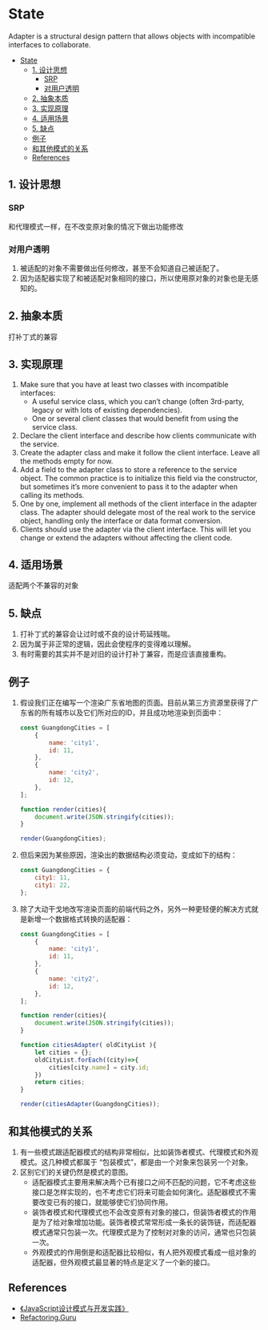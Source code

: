 # State

Adapter is a structural design pattern that allows objects with incompatible interfaces to collaborate.


<!-- TOC -->

- [State](#state)
    - [1. 设计思想](#1-设计思想)
        - [SRP](#srp)
        - [对用户透明](#对用户透明)
    - [2. 抽象本质](#2-抽象本质)
    - [3. 实现原理](#3-实现原理)
    - [4. 适用场景](#4-适用场景)
    - [5. 缺点](#5-缺点)
    - [例子](#例子)
    - [和其他模式的关系](#和其他模式的关系)
    - [References](#references)

<!-- /TOC -->


## 1. 设计思想
### SRP
和代理模式一样，在不改变原对象的情况下做出功能修改

### 对用户透明
1. 被适配的对象不需要做出任何修改，甚至不会知道自己被适配了。
2. 因为适配器实现了和被适配对象相同的接口，所以使用原对象的对象也是无感知的。


## 2. 抽象本质
打补丁式的兼容


## 3. 实现原理
1. Make sure that you have at least two classes with incompatible interfaces:
    * A useful service class, which you can’t change (often 3rd-party, legacy or with lots of existing dependencies).
    * One or several client classes that would benefit from using the service class.
2. Declare the client interface and describe how clients communicate with the service.
3. Create the adapter class and make it follow the client interface. Leave all the methods empty for now.
4. Add a field to the adapter class to store a reference to the service object. The common practice is to initialize this field via the constructor, but sometimes it’s more convenient to pass it to the adapter when calling its methods.
5. One by one, implement all methods of the client interface in the adapter class. The adapter should delegate most of the real work to the service object, handling only the interface or data format conversion.
6. Clients should use the adapter via the client interface. This will let you change or extend the adapters without affecting the client code.


## 4. 适用场景
适配两个不兼容的对象


## 5. 缺点
1. 打补丁式的兼容会让过时或不良的设计苟延残喘。
2. 因为属于非正常的逻辑，因此会使程序的变得难以理解。
3. 有时需要的其实并不是对旧的设计打补丁兼容，而是应该直接重构。


## 例子
1. 假设我们正在编写一个渲染广东省地图的页面。目前从第三方资源里获得了广东省的所有城市以及它们所对应的ID，并且成功地渲染到页面中：
    ```js
    const GuangdongCities = [
        {
            name: 'city1',
            id: 11,
        },
        {
            name: 'city2',
            id: 12,
        },
    ];

    function render(cities){
        document.write(JSON.stringify(cities));
    }

    render(GuangdongCities);
    ```
2. 但后来因为某些原因，渲染出的数据结构必须变动，变成如下的结构：
    ```js
    const GuangdongCities = {
        city1: 11,
        city1: 22,
    };
    ```
3. 除了大动干戈地改写渲染页面的前端代码之外，另外一种更轻便的解决方式就是新增一个数据格式转换的适配器：
    ```js
    const GuangdongCities = [
        {
            name: 'city1',
            id: 11,
        },
        {
            name: 'city2',
            id: 12,
        },
    ];

    function render(cities){
        document.write(JSON.stringify(cities));
    }

    function citiesAdapter( oldCityList ){
        let cities = {};
        oldCityList.forEach((city)=>{
            cities[city.name] = city.id;
        })
        return cities;
    }

    render(citiesAdapter(GuangdongCities));
    ```


## 和其他模式的关系
1. 有一些模式跟适配器模式的结构非常相似，比如装饰者模式、代理模式和外观模式。这几种模式都属于 “包装模式”，都是由一个对象来包装另一个对象。
2. 区别它们的关键仍然是模式的意图。
    * 适配器模式主要用来解决两个已有接口之间不匹配的问题，它不考虑这些接口是怎样实现的，也不考虑它们将来可能会如何演化。适配器模式不需要改变已有的接口，就能够使它们协同作用。
    * 装饰者模式和代理模式也不会改变原有对象的接口，但装饰者模式的作用是为了给对象增加功能。装饰者模式常常形成一条长的装饰链，而适配器模式通常只包装一次。代理模式是为了控制对对象的访问，通常也只包装一次。
    * 外观模式的作用倒是和适配器比较相似，有人把外观模式看成一组对象的适配器，但外观模式最显著的特点是定义了一个新的接口。


## References
* [《JavaScript设计模式与开发实践》](https://book.douban.com/subject/26382780/)
* [Refactoring.Guru](https://refactoring.guru/design-patterns/state)
